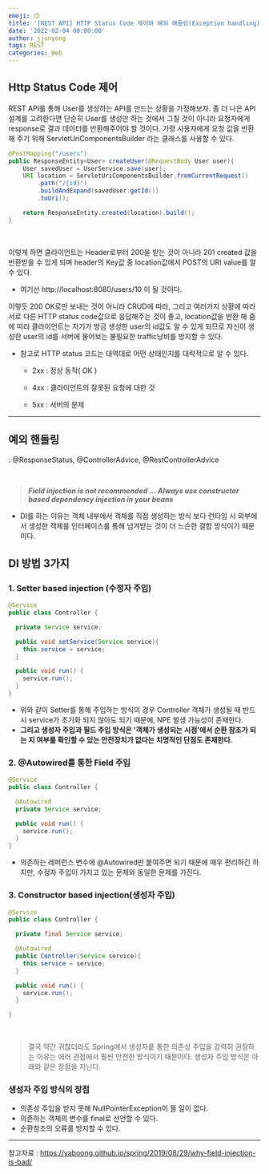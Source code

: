 ```yaml
---
emoji: 😌
title: '[REST API] HTTP Status Code 제어와 예외 해들링(Exception handling)'
date: '2022-02-04 00:00:00'
author: jjunyong
tags: REST
categories: Web
---
```


## Http Status Code 제어

REST API를 통해 User를 생성하는 API를 만드는 상황을 가정해보자.
좀 더 나은 API 설계를 고려한다면 단순히 User를 생성만 하는 것에서 그칠 것이 아니라 요청자에게 response로 결과 데이터를 반환해주어야 할 것이다.
가령 사용자에게 요청 값을 반환해 주기 위해 ServletUriComponentsBuilder 라는 클래스를 사용할 수 있다.

```java
@PostMapping("/users")
public ResponseEntity<User> createUser(@RequestBody User user){
    User savedUser = UserService.save(user);
    URI location = ServletUriComponentsBuilder.fromCurrentRequest()
        .path("/{id}")
        .buildAndExpand(savedUser.getId())
        .toUri();

    return ResponseEntity.created(location).build();
}
```

<br>

이렇게 하면 클라이언트는 Header로부터 200을 받는 것이 아니라 201 created 값을 반환받을 수 있게 되며
header의 Key값 중 location값에서 POST의 URI value를 알 수 있다.

- 여기선 http://localhost:8080/users/10 이 될 것이다.

이렇듯 200 OK로만 보내는 것이 아니라 CRUD에 따라, 그리고 여러가지 상황에 따라 서로 다른 HTTP status code값으로 응답해주는 것이 좋고, location값을 반환 해 줌에 따라 클라이언트는 자기가 방금 생성한 user의 id값도 알 수 있게 되므로 자신이 생성한 user의 id를 서버에 물어보는 불필요한 traffic낭비를 방지할 수 있다.

- 참고로 HTTP status 코드는 대역대로 어떤 상태인지를 대략적으로 알 수 있다.

  - 2xx : 정상 동작( OK )

  - 4xx : 클라이언트의 잘못된 요청에 대한 것

  - 5xx : 서버의 문제

---

## 예외 핸들링

: @ResponseStatus, @ControllerAdvice, @RestControllerAdvice

​

> **_Field injection is not recommended … Always use constructor based dependency injection in your beans_**

- DI를 하는 이유는 객체 내부에서 객체를 직접 생성하는 방식 보다 런타임 시 외부에서 생성한 객체를 인터페이스를 통해 넘겨받는 것이 더 느슨한 결합 방식이기 때문이다.

## DI 방법 3가지

### 1. Setter based injection (수정자 주입)

```Java
@Service
public class Controller {

  private Service service;

  public void setService(Service service){
    this.service = service;
  }

  public void run() {
    service.run();
  }
}
```

- 위와 같이 Setter를 통해 주입하는 방식의 경우 Controller 객체가 생성될 때 반드시 service가 초기화 되지 않아도 되기 때문에, NPE 발생 가능성이 존재한다.
- **그리고 생성자 주입과 필드 주입 방식은 '객체가 생성되는 시점'에서 순환 참조가 되는 지 여부를 확인할 수 있는 안전장치가 없다는 치명적인 단점도 존재한다.**

### 2. @Autowired를 통한 Field 주입

```Java
@Service
public class Controller {

  @Autowired
  private Service service;

  public void run() {
    service.run();
  }
}
```

- 의존하는 레퍼런스 변수에 @Autowired만 붙여주면 되기 때문에 매우 편리하긴 하지만, 수정자 주입이 가지고 있는 문제와 동일한 문제를 가진다.

### 3. Constructor based injection(생성자 주입)

```Java
@Service
public class Controller {

  private final Service service;

  @Autowired
  public Controller(Service service){
    this.service = service;
  }

  public void run() {
    service.run();
  }

}
```

<br>

> 결국 약간 귀찮더라도 Spring에서 생성자릍 통한 의존성 주입을 강력히 권장하는 이유는 에러 관점에서 훨씬 안전한 방식이기 때문이다.
> 생성자 주입 방식은 아래와 같은 장점을 지닌다.

### 생성자 주입 방식의 장점

- 의존성 주입을 받지 못해 NullPointerException이 뜰 일이 없다.
- 의존하는 객체의 변수를 final로 선언할 수 있다.
- 순환참조의 오류를 방지할 수 있다.

---

참고자료 : https://yaboong.github.io/spring/2019/08/29/why-field-injection-is-bad/
